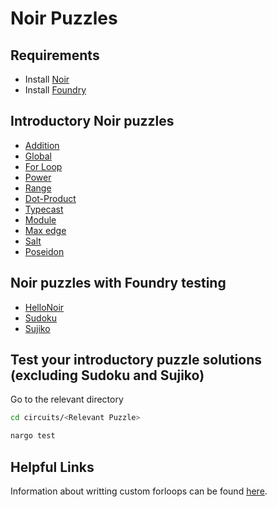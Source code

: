 # Noir Puzzles

## Requirements
- Install [Noir](https://noir-lang.org/getting_started/nargo_installation)
- Install [Foundry](https://book.getfoundry.sh/getting-started/installation)

## Introductory Noir puzzles
- [Addition](https://github.com/RareSkills/noir-puzzles/tree/main/circuits/Addition)
- [Global](https://github.com/RareSkills/noir-puzzles/tree/main/circuits/Global)
- [For Loop](https://github.com/RareSkills/noir-puzzles/tree/main/circuits/ForLoop)
- [Power](https://github.com/RareSkills/noir-puzzles/tree/main/circuits/Power)
- [Range](https://github.com/RareSkills/noir-puzzles/tree/main/circuits/Range)
- [Dot-Product](https://github.com/RareSkills/noir-puzzles/tree/main/circuits/Dot-Product)
- [Typecast](https://github.com/RareSkills/noir-puzzles/tree/main/circuits/Typecast)
- [Module](https://github.com/RareSkills/noir-puzzles/tree/main/circuits/Module)
- [Max edge](https://github.com/RareSkills/noir-puzzles/tree/main/circuits/Max-Edge)
- [Salt](https://github.com/RareSkills/noir-puzzles/tree/main/circuits/Salt)
- [Poseidon](https://github.com/RareSkills/noir-puzzles/tree/main/circuits/Poseidon)

## Noir puzzles with Foundry testing 
- [HelloNoir](https://github.com/RareSkills/noir-puzzles/tree/main/circuits/HelloNoir)
- [Sudoku](https://github.com/RareSkills/noir-puzzles/tree/main/circuits/Sudoku)
- [Sujiko](https://github.com/RareSkills/noir-puzzles/tree/main/circuits/Sujiko)


## Test your introductory puzzle solutions (excluding Sudoku and Sujiko)

Go to the relevant directory 

```bash
cd circuits/<Relevant Puzzle>
```

```bash
nargo test
```


## Helpful Links
Information about writting custom forloops can be found [here](https://github.com/noir-lang/docs/issues/91#event-9026512607).

